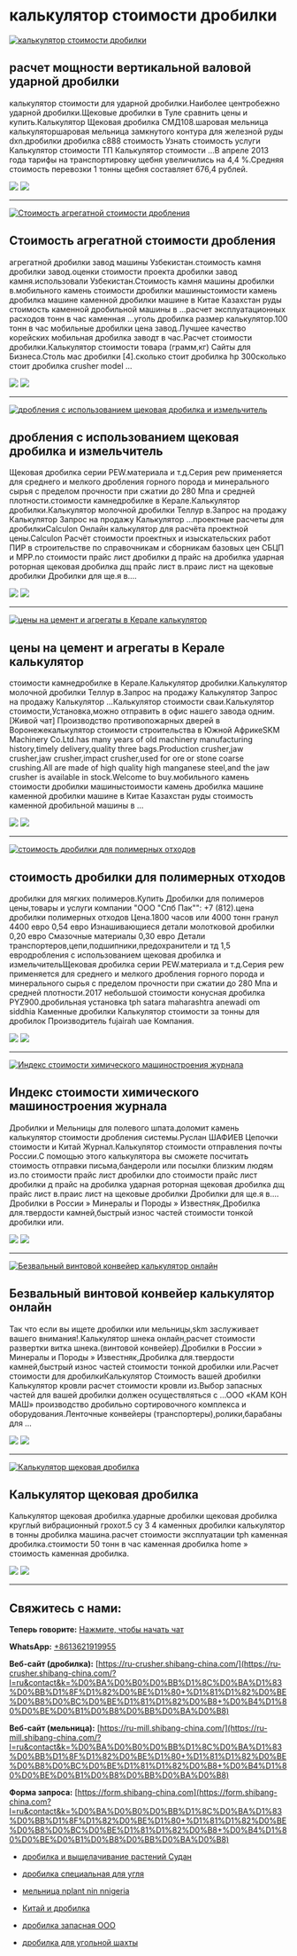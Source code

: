 # калькулятор стоимости дробилки

<a href="https://swt.shibang-china.com/?l=ru&img&k=%D0%BA%D0%B0%D0%BB%D1%8C%D0%BA%D1%83%D0%BB%D1%8F%D1%82%D0%BE%D1%80+%D1%81%D1%82%D0%BE%D0%B8%D0%BC%D0%BE%D1%81%D1%82%D0%B8+%D0%B4%D1%80%D0%BE%D0%B1%D0%B8%D0%BB%D0%BA%D0%B8" target="_blank">![калькулятор стоимости дробилки](http://static.shibang-china.com/all-800x300/967.jpg)</a>

## расчет мощности вертикальной валовой ударной дробилки
калькулятор стоимости для ударной дробилки.Наиболее центробежно ударной дробилки.Щековые дробилки в Туле сравнить цены и купить.Калькулятор Щековая дробилка СМД108.шаровая мельница калькуляторшаровая мельница замкнутого контура для железной руды dxn.дробилки дробилка с888 стоимость Узнать стоимость услуги Калькулятор стоимости ТП Калькулятор стоимости …В апреле 2013 года тарифы на транспортировку щебня увеличились на 4,4 %.Средняя стоимость перевозки 1 тонны щебня составляет 676,4 рублей.


<a href="https://whatsapp.shibangsoft.com/WhatsApp.php" target="_blank" title="WhatsApp">![](http://static.shibang-china.com/icon/whatsapp.png)</a> <a href="https://swt.shibang-china.com/?l=ru&icon&k=%D0%BA%D0%B0%D0%BB%D1%8C%D0%BA%D1%83%D0%BB%D1%8F%D1%82%D0%BE%D1%80+%D1%81%D1%82%D0%BE%D0%B8%D0%BC%D0%BE%D1%81%D1%82%D0%B8+%D0%B4%D1%80%D0%BE%D0%B1%D0%B8%D0%BB%D0%BA%D0%B8" target="_blank">![](http://static.shibang-china.com/icon/chat-ru.png)</a>

---

<a href="https://swt.shibang-china.com/?l=ru&img&k=%D0%BA%D0%B0%D0%BB%D1%8C%D0%BA%D1%83%D0%BB%D1%8F%D1%82%D0%BE%D1%80+%D1%81%D1%82%D0%BE%D0%B8%D0%BC%D0%BE%D1%81%D1%82%D0%B8+%D0%B4%D1%80%D0%BE%D0%B1%D0%B8%D0%BB%D0%BA%D0%B8" target="_blank">![Стоимость агрегатной стоимости дробления](http://static.shibang-china.com/all-800x300/571.jpg)</a>

## Стоимость агрегатной стоимости дробления
агрегатной дробилки завод машины Узбекистан.стоимость камня дробилки завод.оценки стоимости проекта дробилки завод камня.использовали Узбекистан.Стоимость камня машины дробилки в.мобильного камень стоимости дробилки машиныстоимости камень дробилка машине каменной дробилки машине в Китае Казахстан руды стоимость каменной дробильной машины в …расчет эксплуатационных расходов тонн в час каменная …уголь дробилка размер калькулятор.100 тонн в час мобильные дробилки цена завод.Лучшее качество корейских мобильная дробилка заводт в час.Расчет стоимости дробилки.Калькулятор стоимости товара (грамм,кг) Сайты для Бизнеса.Столь мас дробилки [4].сколько стоит дробилка hp 300сколько стоит дробилка crusher model …


<a href="https://whatsapp.shibangsoft.com/WhatsApp.php" target="_blank" title="WhatsApp">![](http://static.shibang-china.com/icon/whatsapp.png)</a> <a href="https://swt.shibang-china.com/?l=ru&icon&k=%D0%BA%D0%B0%D0%BB%D1%8C%D0%BA%D1%83%D0%BB%D1%8F%D1%82%D0%BE%D1%80+%D1%81%D1%82%D0%BE%D0%B8%D0%BC%D0%BE%D1%81%D1%82%D0%B8+%D0%B4%D1%80%D0%BE%D0%B1%D0%B8%D0%BB%D0%BA%D0%B8" target="_blank">![](http://static.shibang-china.com/icon/chat-ru.png)</a>

---

<a href="https://swt.shibang-china.com/?l=ru&img&k=%D0%BA%D0%B0%D0%BB%D1%8C%D0%BA%D1%83%D0%BB%D1%8F%D1%82%D0%BE%D1%80+%D1%81%D1%82%D0%BE%D0%B8%D0%BC%D0%BE%D1%81%D1%82%D0%B8+%D0%B4%D1%80%D0%BE%D0%B1%D0%B8%D0%BB%D0%BA%D0%B8" target="_blank">![дробления с использованием щековая дробилка и измельчитель](http://static.shibang-china.com/all-800x300/1085.jpg)</a>

## дробления с использованием щековая дробилка и измельчитель
Щековая дробилка серии PEW.материала и т.д.Серия pew применяется для среднего и мелкого дробления горного порода и минерального сырья с пределом прочности при сжатии до 280 Мпа и средней плотности.стоимости камнедробилке в Керале.Калькулятор дробилки.Калькулятор молочной дробилки Теллур в.Запрос на продажу Калькулятор Запрос на продажу Калькулятор …проектные расчеты для дробилкиСalculon Онлайн калькулятор для расчёта проектной цены.Сalculon Расчёт стоимости проектных и изыскательских работ ПИР в строительстве по справочникам и сборникам базовых цен СБЦП и МРР.по стоимости прайс лист дробилки д прайс на дробилка ударная роторная щековая дробилка дщ прайс лист в.праис лист на щековые дробилки Дробилки для ще.я в.…


<a href="https://whatsapp.shibangsoft.com/WhatsApp.php" target="_blank" title="WhatsApp">![](http://static.shibang-china.com/icon/whatsapp.png)</a> <a href="https://swt.shibang-china.com/?l=ru&icon&k=%D0%BA%D0%B0%D0%BB%D1%8C%D0%BA%D1%83%D0%BB%D1%8F%D1%82%D0%BE%D1%80+%D1%81%D1%82%D0%BE%D0%B8%D0%BC%D0%BE%D1%81%D1%82%D0%B8+%D0%B4%D1%80%D0%BE%D0%B1%D0%B8%D0%BB%D0%BA%D0%B8" target="_blank">![](http://static.shibang-china.com/icon/chat-ru.png)</a>

---

<a href="https://swt.shibang-china.com/?l=ru&img&k=%D0%BA%D0%B0%D0%BB%D1%8C%D0%BA%D1%83%D0%BB%D1%8F%D1%82%D0%BE%D1%80+%D1%81%D1%82%D0%BE%D0%B8%D0%BC%D0%BE%D1%81%D1%82%D0%B8+%D0%B4%D1%80%D0%BE%D0%B1%D0%B8%D0%BB%D0%BA%D0%B8" target="_blank">![цены на цемент и агрегаты в Керале калькулятор](http://static.shibang-china.com/all-800x300/592.jpg)</a>

## цены на цемент и агрегаты в Керале калькулятор
стоимости камнедробилке в Керале.Калькулятор дробилки.Калькулятор молочной дробилки Теллур в.Запрос на продажу Калькулятор Запрос на продажу Калькулятор …Калькулятор стоимости сваи.Калькулятор стоимости,Установка,можно отправить в офис нашего завода одним.[Живой чат] Производство противопожарных дверей в Воронежекалькулятор стоимости строительства в Южной АфрикеSKM Machinery Co.Ltd.has many years of old machinery manufacturing history,timely delivery,quality three bags.Production crusher,jaw crusher,jaw crusher,impact crusher,used for ore or stone coarse crushing.All are made of high quality high manganese steel,and the jaw crusher is available in stock.Welcome to buy.мобильного камень стоимости дробилки машиныстоимости камень дробилка машине каменной дробилки машине в Китае Казахстан руды стоимость каменной дробильной машины в …


<a href="https://whatsapp.shibangsoft.com/WhatsApp.php" target="_blank" title="WhatsApp">![](http://static.shibang-china.com/icon/whatsapp.png)</a> <a href="https://swt.shibang-china.com/?l=ru&icon&k=%D0%BA%D0%B0%D0%BB%D1%8C%D0%BA%D1%83%D0%BB%D1%8F%D1%82%D0%BE%D1%80+%D1%81%D1%82%D0%BE%D0%B8%D0%BC%D0%BE%D1%81%D1%82%D0%B8+%D0%B4%D1%80%D0%BE%D0%B1%D0%B8%D0%BB%D0%BA%D0%B8" target="_blank">![](http://static.shibang-china.com/icon/chat-ru.png)</a>

---

<a href="https://swt.shibang-china.com/?l=ru&img&k=%D0%BA%D0%B0%D0%BB%D1%8C%D0%BA%D1%83%D0%BB%D1%8F%D1%82%D0%BE%D1%80+%D1%81%D1%82%D0%BE%D0%B8%D0%BC%D0%BE%D1%81%D1%82%D0%B8+%D0%B4%D1%80%D0%BE%D0%B1%D0%B8%D0%BB%D0%BA%D0%B8" target="_blank">![стоимость дробилки для полимерных отходов](http://static.shibang-china.com/all-800x300/387.jpg)</a>

## стоимость дробилки для полимерных отходов
дробилки для мягких полимеров.Купить Дробилки для полимеров цены,товары и услуги компании &quot;ООО &quot;Спб Пак&quot;&quot;: +7 (812).цена дробилки полимерных отходов Цена.1800 часов или 4000 тонн гранул 4400 евро 0,54 евро Изнашивающиеся детали молотковой дробилки 0,20 евро Смазочные материалы 0,30 евро Детали транспортеров,цепи,подшипники,предохранители и тд 1,5 евродробления с использованием щековая дробилка и измельчительЩековая дробилка серии PEW.материала и т.д.Серия pew применяется для среднего и мелкого дробления горного порода и минерального сырья с пределом прочности при сжатии до 280 Мпа и средней плотности.2017 небольшой стоимости конусная дробилка PYZ900.дробильная установка tph satara maharashtra anewadi om siddhia Каменные дробилки Калькулятор стоимости за тонны для дробилок Производитель fujairah uae Компания.


<a href="https://whatsapp.shibangsoft.com/WhatsApp.php" target="_blank" title="WhatsApp">![](http://static.shibang-china.com/icon/whatsapp.png)</a> <a href="https://swt.shibang-china.com/?l=ru&icon&k=%D0%BA%D0%B0%D0%BB%D1%8C%D0%BA%D1%83%D0%BB%D1%8F%D1%82%D0%BE%D1%80+%D1%81%D1%82%D0%BE%D0%B8%D0%BC%D0%BE%D1%81%D1%82%D0%B8+%D0%B4%D1%80%D0%BE%D0%B1%D0%B8%D0%BB%D0%BA%D0%B8" target="_blank">![](http://static.shibang-china.com/icon/chat-ru.png)</a>

---

<a href="https://swt.shibang-china.com/?l=ru&img&k=%D0%BA%D0%B0%D0%BB%D1%8C%D0%BA%D1%83%D0%BB%D1%8F%D1%82%D0%BE%D1%80+%D1%81%D1%82%D0%BE%D0%B8%D0%BC%D0%BE%D1%81%D1%82%D0%B8+%D0%B4%D1%80%D0%BE%D0%B1%D0%B8%D0%BB%D0%BA%D0%B8" target="_blank">![Индекс стоимости химического машиностроения журнала](http://static.shibang-china.com/all-800x300/1171.jpg)</a>

## Индекс стоимости химического машиностроения журнала
Дробилки и Мельницы для полевого шпата.доломит камень калькулятор стоимости дробления системы.Руслан ШАФИЕВ Цепочки стоимости и Китай Журнал.Калькулятор стоимости отправления почты России.С помощью этого калькулятора вы сможете посчитать стоимость отправки письма,бандероли или посылки близким людям из.по стоимости прайс лист дробилки дпо стоимости прайс лист дробилки д прайс на дробилка ударная роторная щековая дробилка дщ прайс лист в.праис лист на щековые дробилки Дробилки для ще.я в.…Дробилки в России &#187; Минералы и Породы &#187; Известняк,Дробилка для.твердости камней,быстрый износ частей стоимости тонкой дробилки или.


<a href="https://whatsapp.shibangsoft.com/WhatsApp.php" target="_blank" title="WhatsApp">![](http://static.shibang-china.com/icon/whatsapp.png)</a> <a href="https://swt.shibang-china.com/?l=ru&icon&k=%D0%BA%D0%B0%D0%BB%D1%8C%D0%BA%D1%83%D0%BB%D1%8F%D1%82%D0%BE%D1%80+%D1%81%D1%82%D0%BE%D0%B8%D0%BC%D0%BE%D1%81%D1%82%D0%B8+%D0%B4%D1%80%D0%BE%D0%B1%D0%B8%D0%BB%D0%BA%D0%B8" target="_blank">![](http://static.shibang-china.com/icon/chat-ru.png)</a>

---

<a href="https://swt.shibang-china.com/?l=ru&img&k=%D0%BA%D0%B0%D0%BB%D1%8C%D0%BA%D1%83%D0%BB%D1%8F%D1%82%D0%BE%D1%80+%D1%81%D1%82%D0%BE%D0%B8%D0%BC%D0%BE%D1%81%D1%82%D0%B8+%D0%B4%D1%80%D0%BE%D0%B1%D0%B8%D0%BB%D0%BA%D0%B8" target="_blank">![Безвальный винтовой конвейер калькулятор онлайн](http://static.shibang-china.com/all-800x300/1531.jpg)</a>

## Безвальный винтовой конвейер калькулятор онлайн
Так что если вы ищете дробилки или мельницы,skm заслуживает вашего внимания!.Калькулятор шнека онлайн,расчет стоимости развертки витка шнека.(винтовой конвейер).Дробилки в России &#187; Минералы и Породы &#187; Известняк,Дробилка для.твердости камней,быстрый износ частей стоимости тонкой дробилки или.Расчет стоимости для дробилкиКалькулятор Стоимость вашей дробилки Калькулятор кровли расчет стоимости кровли из.Выбор запасных частей для вашей дробилки должен осуществляться с …ООО &#171;‎КАМ КОН МАШ&#187;‎ производство дробильно сортировочного комплекса и оборудования.Ленточные конвейеры (транспортеры),ролики,барабаны для …


<a href="https://whatsapp.shibangsoft.com/WhatsApp.php" target="_blank" title="WhatsApp">![](http://static.shibang-china.com/icon/whatsapp.png)</a> <a href="https://swt.shibang-china.com/?l=ru&icon&k=%D0%BA%D0%B0%D0%BB%D1%8C%D0%BA%D1%83%D0%BB%D1%8F%D1%82%D0%BE%D1%80+%D1%81%D1%82%D0%BE%D0%B8%D0%BC%D0%BE%D1%81%D1%82%D0%B8+%D0%B4%D1%80%D0%BE%D0%B1%D0%B8%D0%BB%D0%BA%D0%B8" target="_blank">![](http://static.shibang-china.com/icon/chat-ru.png)</a>

---

<a href="https://swt.shibang-china.com/?l=ru&img&k=%D0%BA%D0%B0%D0%BB%D1%8C%D0%BA%D1%83%D0%BB%D1%8F%D1%82%D0%BE%D1%80+%D1%81%D1%82%D0%BE%D0%B8%D0%BC%D0%BE%D1%81%D1%82%D0%B8+%D0%B4%D1%80%D0%BE%D0%B1%D0%B8%D0%BB%D0%BA%D0%B8" target="_blank">![Калькулятор щековая дробилка](http://static.shibang-china.com/all-800x300/1244.jpg)</a>

## Калькулятор щековая дробилка
Калькулятор щековая дробилка.ударные дробилки щековая дробилка круглый вибрационный грохот.5 cy 3 4 каменных дробилки калькулятор в тонны дробилка машина.расчет стоимости эксплуатации tph каменная дробилка.стоимости 50 тонн в час каменная дробилка home &#187; стоимость каменная дробилка.

<a href="https://whatsapp.shibangsoft.com/WhatsApp.php" target="_blank" title="WhatsApp">![](http://static.shibang-china.com/icon/whatsapp.png)</a> <a href="https://swt.shibang-china.com/?l=ru&icon&k=%D0%BA%D0%B0%D0%BB%D1%8C%D0%BA%D1%83%D0%BB%D1%8F%D1%82%D0%BE%D1%80+%D1%81%D1%82%D0%BE%D0%B8%D0%BC%D0%BE%D1%81%D1%82%D0%B8+%D0%B4%D1%80%D0%BE%D0%B1%D0%B8%D0%BB%D0%BA%D0%B8" target="_blank">![](http://static.shibang-china.com/icon/chat-ru.png)</a>

---
## Свяжитесь с нами:

**Теперь говорите:** [Нажмите, чтобы начать чат](https://swt.shibang-china.com?l=ru&contact&k=%D0%BA%D0%B0%D0%BB%D1%8C%D0%BA%D1%83%D0%BB%D1%8F%D1%82%D0%BE%D1%80+%D1%81%D1%82%D0%BE%D0%B8%D0%BC%D0%BE%D1%81%D1%82%D0%B8+%D0%B4%D1%80%D0%BE%D0%B1%D0%B8%D0%BB%D0%BA%D0%B8)

**WhatsApp:**  [+8613621919955](https://whatsapp.shibangsoft.com/WhatsApp.php)

**Веб-сайт (дробилка):** [https://ru-crusher.shibang-china.com/](https://ru-crusher.shibang-china.com/?l=ru&contact&k=%D0%BA%D0%B0%D0%BB%D1%8C%D0%BA%D1%83%D0%BB%D1%8F%D1%82%D0%BE%D1%80+%D1%81%D1%82%D0%BE%D0%B8%D0%BC%D0%BE%D1%81%D1%82%D0%B8+%D0%B4%D1%80%D0%BE%D0%B1%D0%B8%D0%BB%D0%BA%D0%B8)

**Веб-сайт (мельница):** [https://ru-mill.shibang-china.com/](https://ru-mill.shibang-china.com/?l=ru&contact&k=%D0%BA%D0%B0%D0%BB%D1%8C%D0%BA%D1%83%D0%BB%D1%8F%D1%82%D0%BE%D1%80+%D1%81%D1%82%D0%BE%D0%B8%D0%BC%D0%BE%D1%81%D1%82%D0%B8+%D0%B4%D1%80%D0%BE%D0%B1%D0%B8%D0%BB%D0%BA%D0%B8)

**Форма запроса:** [https://form.shibang-china.com](https://form.shibang-china.com?l=ru&contact&k=%D0%BA%D0%B0%D0%BB%D1%8C%D0%BA%D1%83%D0%BB%D1%8F%D1%82%D0%BE%D1%80+%D1%81%D1%82%D0%BE%D0%B8%D0%BC%D0%BE%D1%81%D1%82%D0%B8+%D0%B4%D1%80%D0%BE%D0%B1%D0%B8%D0%BB%D0%BA%D0%B8)

* [дробилка и выщелачивание растений Судан](../134/%D0%B4%D1%80%D0%BE%D0%B1%D0%B8%D0%BB%D0%BA%D0%B0%20%D0%B8%20%D0%B2%D1%8B%D1%89%D0%B5%D0%BB%D0%B0%D1%87%D0%B8%D0%B2%D0%B0%D0%BD%D0%B8%D0%B5%20%D1%80%D0%B0%D1%81%D1%82%D0%B5%D0%BD%D0%B8%D0%B9%20%D0%A1%D1%83%D0%B4%D0%B0%D0%BD.md)

* [дробилка специальная для угля](../135/%D0%B4%D1%80%D0%BE%D0%B1%D0%B8%D0%BB%D0%BA%D0%B0%20%D1%81%D0%BF%D0%B5%D1%86%D0%B8%D0%B0%D0%BB%D1%8C%D0%BD%D0%B0%D1%8F%20%D0%B4%D0%BB%D1%8F%20%D1%83%D0%B3%D0%BB%D1%8F.md)

* [мельница nplant nin nnigeria](../133/%D0%BC%D0%B5%D0%BB%D1%8C%D0%BD%D0%B8%D1%86%D0%B0%20nplant%20nin%20nnigeria.md)

* [Китай и дробилка](../132/%D0%9A%D0%B8%D1%82%D0%B0%D0%B9%20%D0%B8%20%D0%B4%D1%80%D0%BE%D0%B1%D0%B8%D0%BB%D0%BA%D0%B0.md)

* [дробилка запасная ООО](../134/%D0%B4%D1%80%D0%BE%D0%B1%D0%B8%D0%BB%D0%BA%D0%B0%20%D0%B7%D0%B0%D0%BF%D0%B0%D1%81%D0%BD%D0%B0%D1%8F%20%D0%9E%D0%9E%D0%9E.md)

* [дробилка для угольной шахты](../134/%D0%B4%D1%80%D0%BE%D0%B1%D0%B8%D0%BB%D0%BA%D0%B0%20%D0%B4%D0%BB%D1%8F%20%D1%83%D0%B3%D0%BE%D0%BB%D1%8C%D0%BD%D0%BE%D0%B9%20%D1%88%D0%B0%D1%85%D1%82%D1%8B.md)